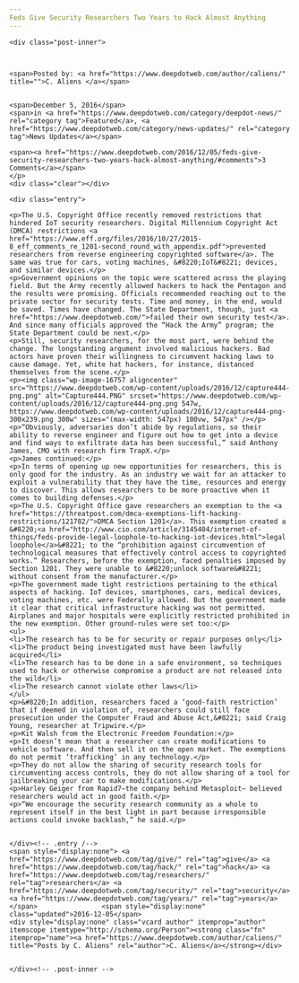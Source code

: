 ```yaml
---
Feds Give Security Researchers Two Years to Hack Almost Anything
---
```

<article class="post-listing post-16756 post type-post status-publish format-standard has-post-thumbnail hentry  tag-feds tag-give tag-hack tag-researchers tag-security tag-years">
    
    <div class="post-inner">
    
    
        
    <span>Posted by: <a href="https://www.deepdotweb.com/author/caliens/" title="">C. Aliens </a></span>
    
    
    <span>December 5, 2016</span>
    <span>in <a href="https://www.deepdotweb.com/category/deepdot-news/" rel="category tag">Featured</a>, <a href="https://www.deepdotweb.com/category/news-updates/" rel="category tag">News Updates</a></span>
    
    <span><a href="https://www.deepdotweb.com/2016/12/05/feds-give-security-researchers-two-years-hack-almost-anything/#comments">3 Comments</a></span>
    </p>
    <div class="clear"></div>
    
    <div class="entry">
    
    <p>The U.S. Copyright Office recently removed restrictions that hindered IoT security researchers. Digital Millennium Copyright Act (DMCA) restrictions <a href="https://www.eff.org/files/2016/10/27/2015-8_eff_comments_re_1201-second_round_with_appendix.pdf">prevented researchers from reverse engineering copyrighted software</a>. The same was true for cars, voting machines, &#8220;IoT&#8221; devices, and similar devices.</p>
    <p>Government opinions on the topic were scattered across the playing field. But the Army recently allowed hackers to hack the Pentagon and the results were promising. Officials recommended reaching out to the private sector for security tests. Time and money, in the end, would be saved. Times have changed. The State Department, though, just <a href="https://www.deepdotweb.com/">failed their own security test</a>. And since many officials approved the “Hack the Army” program; the State Department could be next.</p>
    <p>Still, security researchers, for the most part, were behind the change. The longstanding argument involved malicious hackers. Bad actors have proven their willingness to circumvent hacking laws to cause damage. Yet, white hat hackers, for instance, distanced themselves from the scene.</p>
    <p><img class="wp-image-16757 aligncenter" src="https://www.deepdotweb.com/wp-content/uploads/2016/12/capture444-png.png" alt="Capture444.PNG" srcset="https://www.deepdotweb.com/wp-content/uploads/2016/12/capture444-png.png 547w, https://www.deepdotweb.com/wp-content/uploads/2016/12/capture444-png-300x239.png 300w" sizes="(max-width: 547px) 100vw, 547px" /></p>
    <p>“Obviously, adversaries don’t abide by regulations, so their ability to reverse engineer and figure out how to get into a device and find ways to exfiltrate data has been successful,” said Anthony James, CMO with research firm TrapX.</p>
    <p>James continued:</p>
    <p>In terms of opening up new opportunities for researchers, this is only good for the industry. As an industry we wait for an attacker to exploit a vulnerability that they have the time, resources and energy to discover. This allows researchers to be more proactive when it comes to building defenses.</p>
    <p>The U.S. Copyright Office gave researchers an exemption to the <a href="https://threatpost.com/dmca-exemptions-lift-hacking-restrictions/121782/">DMCA Section 1201</a>. This exemption created a &#8220;<a href="http://www.cio.com/article/3145404/internet-of-things/feds-provide-legal-loophole-to-hacking-iot-devices.html">legal loophole</a>&#8221; to the “prohibition against circumvention of technological measures that effectively control access to copyrighted works.” Researchers, before the exemption, faced penalties imposed by Section 1201. They were unable to &#8220;unlock software&#8221; without consent from the manufacturer.</p>
    <p>The government made tight restrictions pertaining to the ethical aspects of hacking. IoT devices, smartphones, cars, medical devices, voting machines, etc. were Federally allowed. But the government made it clear that critical infrastructure hacking was not permitted. Airplanes and major hospitals were explicitly restricted prohibited in the new exemption. Other ground-rules were set too:</p>
    <ul>
    <li>The research has to be for security or repair purposes only</li>
    <li>The product being investigated must have been lawfully acquired</li>
    <li>The research has to be done in a safe environment, so techniques used to hack or otherwise compromise a product are not released into the wild</li>
    <li>The research cannot violate other laws</li>
    </ul>
    <p>&#8220;In addition, researchers faced a ‘good-faith restriction’ that if deemed in violation of, researchers could still face prosecution under the Computer Fraud and Abuse Act,&#8221; said Craig Young, researcher at Tripwire.</p>
    <p>Kit Walsh from the Electronic Freedom Foundation:</p>
    <p>It doesn’t mean that a researcher can create modifications to vehicle software. And then sell it on the open market. The exemptions do not permit ‘trafficking’ in any technology.</p>
    <p>They do not allow the sharing of security research tools for circumventing access controls, they do not allow sharing of a tool for jailbreaking your car to make modifications.</p>
    <p>Harley Geiger from Rapid7—the company behind Metasploit— believed researchers would act in good faith.</p>
    <p>“We encourage the security research community as a whole to represent itself in the best light in part because irresponsible actions could invoke backlash,” he said.</p>
    
    
    </div><!-- .entry /-->
    <span style="display:none"> <a href="https://www.deepdotweb.com/tag/give/" rel="tag">give</a> <a href="https://www.deepdotweb.com/tag/hack/" rel="tag">hack</a> <a href="https://www.deepdotweb.com/tag/researchers/" rel="tag">researchers</a> <a href="https://www.deepdotweb.com/tag/security/" rel="tag">security</a> <a href="https://www.deepdotweb.com/tag/years/" rel="tag">years</a></span>				<span style="display:none" class="updated">2016-12-05</span>
    <div style="display:none" class="vcard author" itemprop="author" itemscope itemtype="http://schema.org/Person"><strong class="fn" itemprop="name"><a href="https://www.deepdotweb.com/author/caliens/" title="Posts by C. Aliens" rel="author">C. Aliens</a></strong></div>
    
    
    </div><!-- .post-inner -->
</article><!-- .post-listing -->

